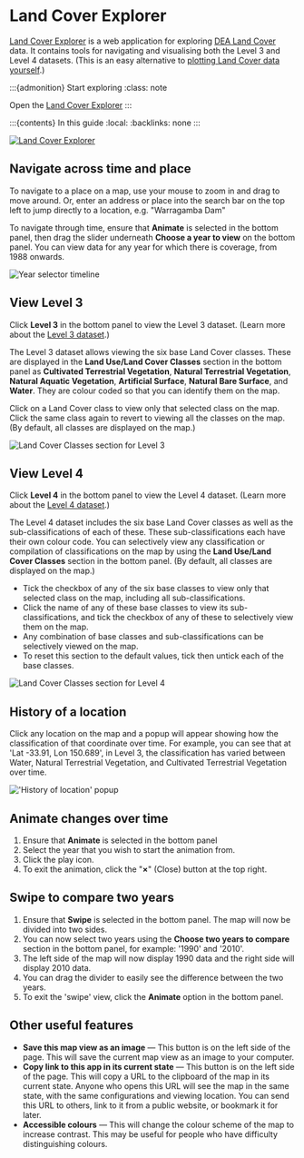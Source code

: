 # Land Cover Explorer

[Land Cover Explorer][Explorer] is a web application for exploring [DEA Land Cover][LandCover] data. It contains tools for navigating and visualising both the Level 3 and Level 4 datasets. (This is an easy alternative to [plotting Land Cover data yourself](/notebooks/DEA_products/DEA_Land_Cover/).)

:::{admonition} Start exploring
:class: note

Open the [Land Cover Explorer][Explorer]
:::

:::{contents} In this guide
:local:
:backlinks: none
:::

<a href="https://dev.mapexplorer.dea.ga.gov.au/landcoverexplorer/index.html"><img href="/_static/land_cover/land-cover-explorer.png" alt="Land Cover Explorer"></img></a>

## Navigate across time and place

To navigate to a place on a map, use your mouse to zoom in and drag to move around. Or, enter an address or place into the search bar on the top left to jump directly to a location, e.g. "Warragamba Dam"

To navigate through time, ensure that **Animate** is selected in the bottom panel, then drag the slider underneath **Choose a year to view** on the bottom panel. You can view data for any year for which there is coverage, from 1988 onwards.

![Year selector timeline](/_files/land_cover/timeline-year-selector.png)

## View Level 3

Click **Level 3** in the bottom panel to view the Level 3 dataset. (Learn more about the [Level 3 dataset][LandCoverDescription].)

The Level 3 dataset allows viewing the six base Land Cover classes. These are displayed in the **Land Use/Land Cover Classes** section in the bottom panel as **Cultivated Terrestrial Vegetation**, **Natural Terrestrial Vegetation**, **Natural Aquatic Vegetation**, **Artificial Surface**, **Natural Bare Surface**, and **Water**. They are colour coded so that you can identify them on the map.

Click on a Land Cover class to view only that selected class on the map. Click the same class again to revert to viewing all the classes on the map. (By default, all classes are displayed on the map.)

![Land Cover Classes section for Level 3](/_files/land_cover/land-cover-classes-section-level-3.png)

## View Level 4

Click **Level 4** in the bottom panel to view the Level 4 dataset. (Learn more about the [Level 4 dataset][LandCoverDescription].)

The Level 4 dataset includes the six base Land Cover classes as well as the sub-classifications of each of these. These sub-classifications each have their own colour code. You can selectively view any classification or compilation of classifications on the map by using the **Land Use/Land Cover Classes** section in the bottom panel. (By default, all classes are displayed on the map.)

* Tick the checkbox of any of the six base classes to view only that selected class on the map, including all sub-classifications.
* Click the name of any of these base classes to view its sub-classifications, and tick the checkbox of any of these to selectively view them on the map.
* Any combination of base classes and sub-classifications can be selectively viewed on the map.
* To reset this section to the default values, tick then untick each of the base classes.

![Land Cover Classes section for Level 4](/_files/land_cover/land-cover-classes-section-level-4.png)

## History of a location

Click any location on the map and a popup will appear showing how the classification of that coordinate over time. For example, you can see that at 'Lat -33.91, Lon 150.689', in Level 3, the classification has varied between Water, Natural Terrestrial Vegetation, and Cultivated Terrestrial Vegetation over time.

!['History of location' popup](/_files/land_cover/location-history-popup.png)

## Animate changes over time

1. Ensure that **Animate** is selected in the bottom panel
1. Select the year that you wish to start the animation from.
1. Click the play icon.
1. To exit the animation, click the "**&times;**" (Close) button at the top right.

## Swipe to compare two years

1. Ensure that **Swipe** is selected in the bottom panel. The map will now be divided into two sides.
1. You can now select two years using the **Choose two years to compare** section in the bottom panel, for example: '1990' and '2010'.
1. The left side of the map will now display 1990 data and the right side will display 2010 data.
1. You can drag the divider to easily see the difference between the two years.
1. To exit the 'swipe' view, click the **Animate** option in the bottom panel.

## Other useful features

* **Save this map view as an image** &mdash; This button is on the left side of the page. This will save the current map view as an image to your computer.
* **Copy link to this app in its current state** &mdash; This button is on the left side of the page. This will copy a URL to the clipboard of the map in its current state. Anyone who opens this URL will see the map in the same state, with the same configurations and viewing location. You can send this URL to others, link to it from a public website, or bookmark it for later.
* **Accessible colours** &mdash; This will change the colour scheme of the map to increase contrast. This may be useful for people who have difficulty distinguishing colours.

[Explorer]: https://dev.mapexplorer.dea.ga.gov.au/landcoverexplorer/index.html
[LandCover]: /data/product/dea-land-cover-landsat/
[LandCoverDescription]: /data/product/dea-land-cover-landsat/
